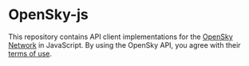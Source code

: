 # OpenSky-js

This repository contains API client implementations for the [OpenSky Network](https://opensky-network.org/) in JavaScript. By using the OpenSky API, you agree with their [terms of use](https://opensky-network.org/about/terms-of-use).
